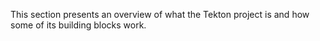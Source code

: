 <!--
---
title: "Concepts"
linkTitle: "Concepts"
weight: 3
description: >
  Conceptual and technical information about Tekton
---
-->

This section presents an overview of what the Tekton project is and how some of
its building blocks work.

